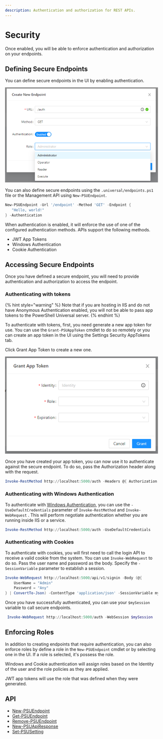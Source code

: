 ```yaml
---
description: Authentication and authorization for REST APIs.
---
```


# Security

Once enabled, you will be able to enforce authentication and authorization on your endpoints.

## Defining Secure Endpoints

You can define secure endpoints in the UI by enabling authentication.

![](<../.gitbook/assets/image (242).png>)

You can also define secure endpoints using the `.universal/endpoints.ps1` file or the Management API using `New-PSUEndpoint`.

```powershell
New-PSUEndpoint -Url '/endpoint' -Method 'GET' -Endpoint {
   "Hello, world!"
} -Authentication
```

When authentication is enabled, it will enforce the use of one of the configured authentication methods. APIs support the following methods.

* JWT App Tokens
* Windows Authentication&#x20;
* Cookie Authentication&#x20;

## Accessing Secure Endpoints

Once you have defined a secure endpoint, you will need to provide authentication and authorization to access the endpoint.

### Authenticating with tokens

{% hint style="warning" %}
Note that if you are hosting in IIS and do not have Anonymous Authentication enabled, you will not be able to pass app tokens to the PowerShell Universal server.
{% endhint %}

To authenticate with tokens, first, you need generate a new app token for use. You can use the `Grant-PSUAppToken` cmdlet to do so remotely or you can create an app token in the UI using the Settings  Security  AppTokens tab.

Click Grant App Token to create a new one.

![](<../.gitbook/assets/image (24).png>)

Once you have created your app token, you can now use it to authenticate against the secure endpoint. To do so, pass the Authorization header along with the request.

```powershell
Invoke-RestMethod http://localhost:5000/auth -Headers @{ Authorization = "Bearer eyJhbGciOiJIUzI1NiIsInR5cCI6IkpXVCJ9.eyJodHRwOi8vc2NoZW1hcy54bWxzb2FwLm9yZy93cy8yMDA1LzA1L2lkZW50aXR5L2NsYWltcy9uYW1lIjoiQWRtaW4iLCJodHRwOi8vc2NoZW1hcy54bWxzb2FwLm9yZy93cy8yMDA1LzA1L2lkZW50aXR5L2NsYWltcy9oYXNoIjoiMWUyY2IzNzAtMmMyNS00ZDU5LTk4YzgtMzc5MTFjMDAyZmI5Iiwic3ViIjoiUG93ZXJTaGVsbFVuaXZlcnNhbCIsImh0dHA6Ly9zY2hlbWFzLm1pY3Jvc29mdC5jb20vd3MvMjAwOC8wNi9pZGVudGl0eS9jbGFpbXMvcm9sZSI6IkFkbWluaXN0cmF0b3IiLCJuYmYiOjE2MDU2NjEyNTUsImV4cCI6MTYzNzM2NzI1OCwiaXNzIjoiSXJvbm1hblNvZnR3YXJlIiwiYXVkIjoiUG" }
```

### Authenticating with Windows Authentication

To authenticate with [Windows Authentication](../config/security/#windows-authentication-in-iis), you can use the `-UseDefaultCredentials` parameter of `Invoke-RestMethod` and `Invoke-WebRequest` . This will perform negotiate authentication whether you are running inside IIS or a service.

```powershell
Invoke-RestMethod http://localhost:5000/auth -UseDefaultCredentials
```

### Authenticating with Cookies

To authenticate with cookies, you will first need to call the login API to receive a valid cookie from the system. You can use `Invoke-WebRequest` to do so. Pass the user name and password as the body. Specify the `-SessionVariable` parameter to establish a session.

```powershell
Invoke-WebRequest http://localhost:5000/api/v1/signin -Body (@{ 
    UserName = "Admin"
    Password = "Any"
} | ConvertTo-Json) -ContentType 'application/json' -SessionVariable mySession -Method POST
```

Once you have successfully authenticated, you can use your `$mySession` variable to call secure endpoints.

```powershell
 Invoke-WebRequest http://localhost:5000/auth -WebSession $mySession
```

## Enforcing Roles

In addition to creating endpoints that require authentication, you can also enforce roles by define a role in the `New-PSUEndpoint` cmdlet or by selecting one in the UI. If a role is selected, it's possess the role.

Windows and Cookie authentication will assign roles based on the Identity of the user and the role policies as they are applied.

JWT app tokens will use the role that was defined when they were generated.

## API

* [New-PSUEndpoint](https://github.com/ironmansoftware/universal-docs/blob/master/cmdlets/New-PSUEndpoint.txt)
* [Get-PSUEndpoint](https://github.com/ironmansoftware/universal-docs/blob/master/cmdlets/Get-PSUEndpoint.txt)
* [Remove-PSUEndpoint](https://github.com/ironmansoftware/universal-docs/blob/master/cmdlets/Remove-PSUEndpoint.txt)
* [New-PSUApiResponse](https://github.com/ironmansoftware/universal-docs/blob/master/cmdlets/New-PSUApiResponse.txt)
* [Set-PSUSetting](https://github.com/ironmansoftware/universal-docs/blob/master/cmdlets/Set-PSUSetting.txt)
